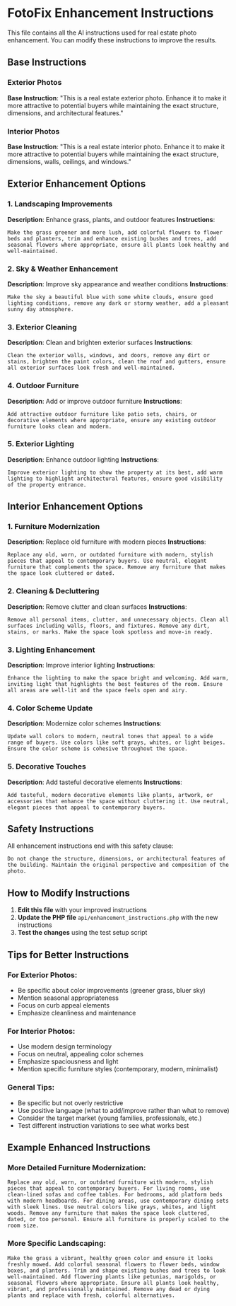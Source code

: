 # FotoFix Enhancement Instructions

This file contains all the AI instructions used for real estate photo enhancement. You can modify these instructions to improve the results.

## Base Instructions

### Exterior Photos
**Base Instruction**: "This is a real estate exterior photo. Enhance it to make it more attractive to potential buyers while maintaining the exact structure, dimensions, and architectural features."

### Interior Photos
**Base Instruction**: "This is a real estate interior photo. Enhance it to make it more attractive to potential buyers while maintaining the exact structure, dimensions, walls, ceilings, and windows."

## Exterior Enhancement Options

### 1. Landscaping Improvements
**Description**: Enhance grass, plants, and outdoor features
**Instructions**: 
```
Make the grass greener and more lush, add colorful flowers to flower beds and planters, trim and enhance existing bushes and trees, add seasonal flowers where appropriate, ensure all plants look healthy and well-maintained.
```

### 2. Sky & Weather Enhancement
**Description**: Improve sky appearance and weather conditions
**Instructions**: 
```
Make the sky a beautiful blue with some white clouds, ensure good lighting conditions, remove any dark or stormy weather, add a pleasant sunny day atmosphere.
```

### 3. Exterior Cleaning
**Description**: Clean and brighten exterior surfaces
**Instructions**: 
```
Clean the exterior walls, windows, and doors, remove any dirt or stains, brighten the paint colors, clean the roof and gutters, ensure all exterior surfaces look fresh and well-maintained.
```

### 4. Outdoor Furniture
**Description**: Add or improve outdoor furniture
**Instructions**: 
```
Add attractive outdoor furniture like patio sets, chairs, or decorative elements where appropriate, ensure any existing outdoor furniture looks clean and modern.
```

### 5. Exterior Lighting
**Description**: Enhance outdoor lighting
**Instructions**: 
```
Improve exterior lighting to show the property at its best, add warm lighting to highlight architectural features, ensure good visibility of the property entrance.
```

## Interior Enhancement Options

### 1. Furniture Modernization
**Description**: Replace old furniture with modern pieces
**Instructions**: 
```
Replace any old, worn, or outdated furniture with modern, stylish pieces that appeal to contemporary buyers. Use neutral, elegant furniture that complements the space. Remove any furniture that makes the space look cluttered or dated.
```

### 2. Cleaning & Decluttering
**Description**: Remove clutter and clean surfaces
**Instructions**: 
```
Remove all personal items, clutter, and unnecessary objects. Clean all surfaces including walls, floors, and fixtures. Remove any dirt, stains, or marks. Make the space look spotless and move-in ready.
```

### 3. Lighting Enhancement
**Description**: Improve interior lighting
**Instructions**: 
```
Enhance the lighting to make the space bright and welcoming. Add warm, inviting light that highlights the best features of the room. Ensure all areas are well-lit and the space feels open and airy.
```

### 4. Color Scheme Update
**Description**: Modernize color schemes
**Instructions**: 
```
Update wall colors to modern, neutral tones that appeal to a wide range of buyers. Use colors like soft grays, whites, or light beiges. Ensure the color scheme is cohesive throughout the space.
```

### 5. Decorative Touches
**Description**: Add tasteful decorative elements
**Instructions**: 
```
Add tasteful, modern decorative elements like plants, artwork, or accessories that enhance the space without cluttering it. Use neutral, elegant pieces that appeal to contemporary buyers.
```

## Safety Instructions

All enhancement instructions end with this safety clause:
```
Do not change the structure, dimensions, or architectural features of the building. Maintain the original perspective and composition of the photo.
```

## How to Modify Instructions

1. **Edit this file** with your improved instructions
2. **Update the PHP file** `api/enhancement_instructions.php` with the new instructions
3. **Test the changes** using the test setup script

## Tips for Better Instructions

### For Exterior Photos:
- Be specific about color improvements (greener grass, bluer sky)
- Mention seasonal appropriateness
- Focus on curb appeal elements
- Emphasize cleanliness and maintenance

### For Interior Photos:
- Use modern design terminology
- Focus on neutral, appealing color schemes
- Emphasize spaciousness and light
- Mention specific furniture styles (contemporary, modern, minimalist)

### General Tips:
- Be specific but not overly restrictive
- Use positive language (what to add/improve rather than what to remove)
- Consider the target market (young families, professionals, etc.)
- Test different instruction variations to see what works best

## Example Enhanced Instructions

### More Detailed Furniture Modernization:
```
Replace any old, worn, or outdated furniture with modern, stylish pieces that appeal to contemporary buyers. For living rooms, use clean-lined sofas and coffee tables. For bedrooms, add platform beds with modern headboards. For dining areas, use contemporary dining sets with sleek lines. Use neutral colors like grays, whites, and light woods. Remove any furniture that makes the space look cluttered, dated, or too personal. Ensure all furniture is properly scaled to the room size.
```

### More Specific Landscaping:
```
Make the grass a vibrant, healthy green color and ensure it looks freshly mowed. Add colorful seasonal flowers to flower beds, window boxes, and planters. Trim and shape existing bushes and trees to look well-maintained. Add flowering plants like petunias, marigolds, or seasonal flowers where appropriate. Ensure all plants look healthy, vibrant, and professionally maintained. Remove any dead or dying plants and replace with fresh, colorful alternatives.
```
